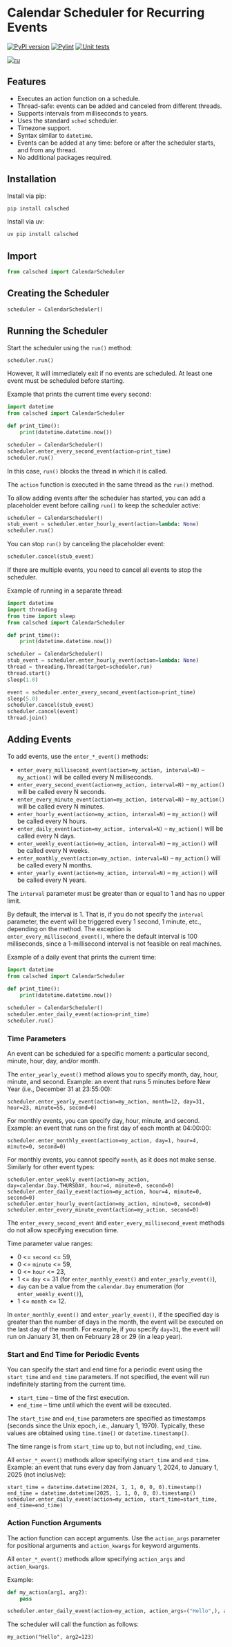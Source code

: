 # Calendar Scheduler for Recurring Events

[![PyPI version](https://img.shields.io/pypi/v/calsched.svg)](https://pypi.org/project/calsched/)
[![Pylint](https://github.com/bravikov/calsched/actions/workflows/pylint.yml/badge.svg)](https://github.com/bravikov/calsched/actions/workflows/pylint.yml)
[![Unit tests](https://github.com/bravikov/calsched/actions/workflows/unittests.yml/badge.svg)](https://github.com/bravikov/calsched/actions/workflows/unittests.yml)

[![ru](https://img.shields.io/badge/lang-russian-blue.svg)](README_ru.md)

## Features

- Executes an action function on a schedule.
- Thread-safe: events can be added and canceled from different threads.
- Supports intervals from milliseconds to years.
- Uses the standard `sched` scheduler.
- Timezone support.
- Syntax similar to `datetime`.
- Events can be added at any time: before or after the scheduler starts, and from any thread.
- No additional packages required.

## Installation

Install via pip:

```bash
pip install calsched
```

Install via uv:

```bash
uv pip install calsched
```

## Import

```python
from calsched import CalendarScheduler
```

## Creating the Scheduler

```python
scheduler = CalendarScheduler()
```

## Running the Scheduler

Start the scheduler using the `run()` method:

```python
scheduler.run()
```

However, it will immediately exit if no events are scheduled. At least one event must be scheduled before starting.

Example that prints the current time every second:

```python
import datetime
from calsched import CalendarScheduler

def print_time():
    print(datetime.datetime.now())

scheduler = CalendarScheduler()
scheduler.enter_every_second_event(action=print_time)
scheduler.run()
```

In this case, `run()` blocks the thread in which it is called.

The `action` function is executed in the same thread as the `run()` method.

To allow adding events after the scheduler has started, you can add a placeholder event before calling `run()` to keep the scheduler active:

```python
scheduler = CalendarScheduler()
stub_event = scheduler.enter_hourly_event(action=lambda: None)
scheduler.run()
```

You can stop `run()` by canceling the placeholder event:

```python
scheduler.cancel(stub_event)
```

If there are multiple events, you need to cancel all events to stop the scheduler.

Example of running in a separate thread:

```python
import datetime
import threading
from time import sleep
from calsched import CalendarScheduler

def print_time():
    print(datetime.datetime.now())

scheduler = CalendarScheduler()
stub_event = scheduler.enter_hourly_event(action=lambda: None)
thread = threading.Thread(target=scheduler.run)
thread.start()
sleep(1.0)

event = scheduler.enter_every_second_event(action=print_time)
sleep(5.0)
scheduler.cancel(stub_event)
scheduler.cancel(event)
thread.join()
```

## Adding Events

To add events, use the `enter_*_event()` methods:

- `enter_every_millisecond_event(action=my_action, interval=N)` – `my_action()` will be called every N milliseconds.
- `enter_every_second_event(action=my_action, interval=N)` – `my_action()` will be called every N seconds.
- `enter_every_minute_event(action=my_action, interval=N)` – `my_action()` will be called every N minutes.
- `enter_hourly_event(action=my_action, interval=N)` – `my_action()` will be called every N hours.
- `enter_daily_event(action=my_action, interval=N)` – `my_action()` will be called every N days.
- `enter_weekly_event(action=my_action, interval=N)` – `my_action()` will be called every N weeks.
- `enter_monthly_event(action=my_action, interval=N)` – `my_action()` will be called every N months.
- `enter_yearly_event(action=my_action, interval=N)` – `my_action()` will be called every N years.

The `interval` parameter must be greater than or equal to 1 and has no upper limit.

By default, the interval is 1. That is, if you do not specify the `interval` parameter, the event will be triggered every 1 second, 1 minute, etc., depending on the method. The exception is `enter_every_millisecond_event()`, where the default interval is 100 milliseconds, since a 1-millisecond interval is not feasible on real machines.

Example of a daily event that prints the current time:

```python
import datetime
from calsched import CalendarScheduler
    
def print_time():
    print(datetime.datetime.now())

scheduler = CalendarScheduler()
scheduler.enter_daily_event(action=print_time)
scheduler.run()
```

### Time Parameters

An event can be scheduled for a specific moment: a particular second, minute, hour, day, and/or month.

The `enter_yearly_event()` method allows you to specify month, day, hour, minute, and second. Example: an event that runs 5 minutes before New Year (i.e., December 31 at 23:55:00):

    scheduler.enter_yearly_event(action=my_action, month=12, day=31, hour=23, minute=55, second=0)

For monthly events, you can specify day, hour, minute, and second. Example: an event that runs on the first day of each month at 04:00:00:

    scheduler.enter_monthly_event(action=my_action, day=1, hour=4, minute=0, second=0)

For monthly events, you cannot specify `month`, as it does not make sense. Similarly for other event types:

    scheduler.enter_weekly_event(action=my_action, day=calendar.Day.THURSDAY, hour=4, minute=0, second=0)
    scheduler.enter_daily_event(action=my_action, hour=4, minute=0, second=0)
    scheduler.enter_hourly_event(action=my_action, minute=0, second=0)
    scheduler.enter_every_minute_event(action=my_action, second=0)

The `enter_every_second_event` and `enter_every_millisecond_event` methods do not allow specifying execution time.

Time parameter value ranges:

- 0 <= `second` <= 59,
- 0 <= `minute` <= 59,
- 0 <= `hour` <= 23,
- 1 <= `day` <= 31 (for `enter_monthly_event()` and `enter_yearly_event()`),
- `day` can be a value from the `calendar.Day` enumeration (for `enter_weekly_event()`),
- 1 <= `month` <= 12.

In `enter_monthly_event()` and `enter_yearly_event()`, if the specified day is greater than the number of days in the month, the event will be executed on the last day of the month. For example, if you specify `day=31`, the event will run on January 31, then on February 28 or 29 (in a leap year).

### Start and End Time for Periodic Events

You can specify the start and end time for a periodic event using the `start_time` and `end_time` parameters. If not specified, the event will run indefinitely starting from the current time.

- `start_time` – time of the first execution.
- `end_time` – time until which the event will be executed.

The `start_time` and `end_time` parameters are specified as timestamps (seconds since the Unix epoch, i.e., January 1, 1970). Typically, these values are obtained using `time.time()` or `datetime.timestamp()`.

The time range is from `start_time` up to, but not including, `end_time`.

All `enter_*_event()` methods allow specifying `start_time` and `end_time`. Example: an event that runs every day from January 1, 2024, to January 1, 2025 (not inclusive):

    start_time = datetime.datetime(2024, 1, 1, 0, 0, 0).timestamp()
    end_time = datetime.datetime(2025, 1, 1, 0, 0, 0).timestamp()
    scheduler.enter_daily_event(action=my_action, start_time=start_time, end_time=end_time)

### Action Function Arguments

The action function can accept arguments. Use the `action_args` parameter for positional arguments and `action_kwargs` for keyword arguments.

All `enter_*_event()` methods allow specifying `action_args` and `action_kwargs`.

Example:

```python
def my_action(arg1, arg2):
    pass

scheduler.enter_daily_event(action=my_action, action_args=("Hello",), action_kwargs={"arg2": 123})
```

The scheduler will call the function as follows:

    my_action("Hello", arg2=123)
